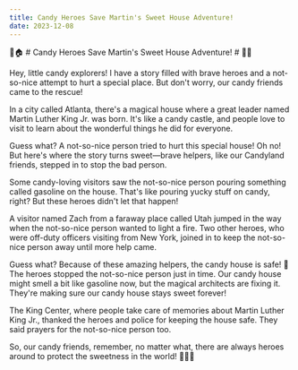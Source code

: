 ```yaml
---
title: Candy Heroes Save Martin's Sweet House Adventure!
date: 2023-12-08
---
```


🍭🏠 # Candy Heroes Save Martin's Sweet House Adventure! # 🌈🍬

Hey, little candy explorers! I have a story filled with brave heroes and a not-so-nice attempt to hurt a special place. But don't worry, our candy friends came to the rescue!

In a city called Atlanta, there's a magical house where a great leader named Martin Luther King Jr. was born. It's like a candy castle, and people love to visit to learn about the wonderful things he did for everyone.

Guess what? A not-so-nice person tried to hurt this special house! Oh no! But here's where the story turns sweet—brave helpers, like our Candyland friends, stepped in to stop the bad person.

Some candy-loving visitors saw the not-so-nice person pouring something called gasoline on the house. That's like pouring yucky stuff on candy, right? But these heroes didn't let that happen!

A visitor named Zach from a faraway place called Utah jumped in the way when the not-so-nice person wanted to light a fire. Two other heroes, who were off-duty officers visiting from New York, joined in to keep the not-so-nice person away until more help came.

Guess what? Because of these amazing helpers, the candy house is safe! 🌟 The heroes stopped the not-so-nice person just in time. Our candy house might smell a bit like gasoline now, but the magical architects are fixing it. They're making sure our candy house stays sweet forever!

The King Center, where people take care of memories about Martin Luther King Jr., thanked the heroes and police for keeping the house safe. They said prayers for the not-so-nice person too.

So, our candy friends, remember, no matter what, there are always heroes around to protect the sweetness in the world! 🍭💖✨